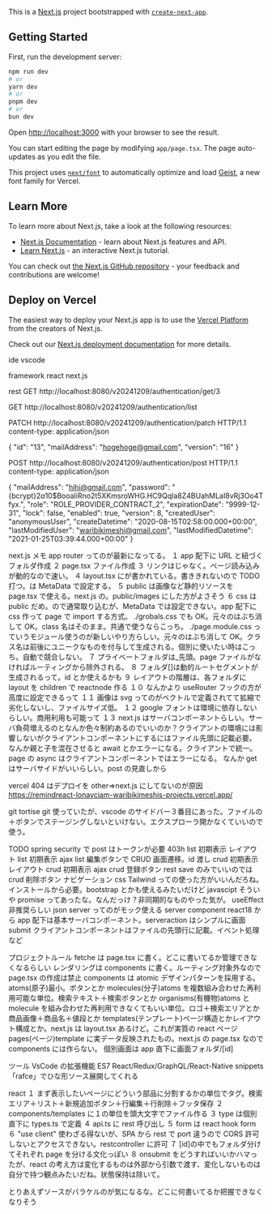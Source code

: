 This is a [Next.js](https://nextjs.org) project bootstrapped with [`create-next-app`](https://nextjs.org/docs/app/api-reference/cli/create-next-app).

## Getting Started

First, run the development server:

```bash
npm run dev
# or
yarn dev
# or
pnpm dev
# or
bun dev
```

Open [http://localhost:3000](http://localhost:3000) with your browser to see the result.

You can start editing the page by modifying `app/page.tsx`. The page auto-updates as you edit the file.

This project uses [`next/font`](https://nextjs.org/docs/app/building-your-application/optimizing/fonts) to automatically optimize and load [Geist](https://vercel.com/font), a new font family for Vercel.

## Learn More

To learn more about Next.js, take a look at the following resources:

- [Next.js Documentation](https://nextjs.org/docs) - learn about Next.js features and API.
- [Learn Next.js](https://nextjs.org/learn) - an interactive Next.js tutorial.

You can check out [the Next.js GitHub repository](https://github.com/vercel/next.js) - your feedback and contributions are welcome!

## Deploy on Vercel

The easiest way to deploy your Next.js app is to use the [Vercel Platform](https://vercel.com/new?utm_medium=default-template&filter=next.js&utm_source=create-next-app&utm_campaign=create-next-app-readme) from the creators of Next.js.

Check out our [Next.js deployment documentation](https://nextjs.org/docs/app/building-your-application/deploying) for more details.

ide
vscode

framework
react
next.js

rest
GET http://localhost:8080/v20241209/authentication/get/3

GET http://localhost:8080/v20241209/authentication/list

PATCH http://localhost:8080/v20241209/authentication/patch HTTP/1.1
content-type: application/json

{
"id": "13",
"mailAddress": "hogehoge@gmail.com",
"version": "16"
}

POST http://localhost:8080/v20241209/authentication/post HTTP/1.1
content-type: application/json

{
"mailAddress": "hihi@gmail.com",
"password": "{bcrypt}$2a$10$BooaIiRno2t5XKmsroWHG.HC9QqIa8Z4BUahMLaI8vRj3Oo4Tfyx.",
"role": "ROLE_PROVIDER_CONTRACT_2",
"expirationDate": "9999-12-31",
"lock": false,
"enabled": true,
"version": 8,
"createdUser": "anonymousUser",
"createDatetime": "2020-08-15T02:58:00.000+00:00",
"lastModifiedUser": "waribikimeshi@gmail.com",
"lastModifiedDatetime": "2021-01-25T03:39:44.000+00:00"
}

next.js メモ
app router ってのが最新になってる。
１ app 配下に URL と紐づくフォルダ作成
２ page.tsx ファイル作成
３ リンクは<a>じゃなく<Link>。ページ読み込みが動的なので速い。
４ layout.tsx に<body>が書かれている。<html lang="ja">書ききれないので TODO 打つ。<HEAD>は MetaData で設定する。
５ public は画像など静的リソースを page.tsx で使える。next.js の<Image>。public/images にした方がよさそう
６ css は public だめ。<HEAD>の<link>で通常取り込むが、MetaData では設定できない。app 配下に css 作って page で import する方式。
./grobals.css でも OK。元々のはぶち消して OK。class 名はそのまま。共通で使うならこっち。
./page.module.css っていうモジュール使うのが新しいやり方らしい。元々のはぶち消して OK。クラス名は前後にユニークなものを付与して生成される。個別に使いたい時はこっち。自動で競合しない。
７ プライベートフォルダは\_先頭。page ファイルがなければルーティングから除外される。
８ フォルダ[]は動的ルートセグメントが生成されるって。id とか使えるかも
９ レイアウトの階層は、各フォルダに layout を children で reactnode 作る
１０ なんか<Link>より useRouter フックの方が高度に設定できるって
１１ 画像は svg ってのがベクトルで定義されてて拡縮で劣化しないし、ファイルサイズ低。
１２ google フォントは環境に依存しないらしい。商用利用も可能って
１３ next.js はサーバコンポーネントらしい。サーバ負荷増えるのとなんか色々制約あるのでいいのか？クライアントの環境には影響しないがクライアントコンポーネントにするにはファイル先頭に記載必要。
なんか親と子を混在させると await とかエラーになる。クライアントで統一。page の async はクライアントコンポーネントではエラーになる。
なんか get はサーバサイドがいいらしい。post の見直しから

vercel
404 はデプロイを other⇒next.js にしてないのが原因
https://remindreact-lonayciam-waribikimeshis-projects.vercel.app/

git
tortise git 使っていたが、vscode のサイドバー３番目にあった。ファイルの＋ボタンでステージングしないといけない。エクスプローラ開かなくていいので使う。

TODO
spring security で post はトークンが必要 403h
list 初期表示 レイアウト
list 初期表示 ajax
list 編集ボタンで CRUD 画面遷移。id 渡し
crud 初期表示 レイアウト
crud 初期表示 ajax
crud 登録ボタン
rest save のみでいいのでは
crud 削除ボタン
ナビゲーション
css Tailwind っての使った方がいいんだろね。インストールから必要。bootstrap とかも使えるみたいだけど
javascipt そういや promise ってあったな。なんだっけ？非同期的なものやった気が。
useEffect 非推奨らしい
json server ってのがモック使える
server component react18 から app 配下は基本サーバコンポーネント。serveraction はシンプルに画面 submit
クライアントコンポーネントはファイルの先頭行に記載。イベント処理など

プロジェクトルール
fetche は page.tsx に書く。どこに書いてるか管理できなくなるらしい
レンダリングは components に書く。ルーティング対象外なので page.tsx の作成は禁止
components は atomic デザインパターンを採用する。
atoms(原子)最小。ボタンとか
molecules(分子)atoms を複数組み合わせた再利用可能な単位。検索テキスト＋検索ボタンとか
organisms(有機物)atoms と molecule を組み合わせた再利用できなくてもいい単位。ロゴ＋検索エリアとか商品画像＋商品名＋値段とか
templates(テンプレート)ページ構造とかレイアウト構成とか。next.js は layout.tsx あるけど。これが実質の react ページ
pages(ページ)template に実データ反映されたもの。next.js の page.tsx なので components には作らない。
個別画面は app 直下に画面フォルダ/[id]

ツール
VsCode の拡張機能 ES7 React/Redux/GraphQL/React-Native snippets 「rafce」でひな形ソース展開してくれる

react
１ まず表示したいページにどういう部品に分割するかの単位でタグ。検索エリア＋リスト＋新規追加ボタン＋行編集＋行削除＋フッタ保存
２ components/templates に１の単位を頭大文字でファイル作る
３ type は個別直下に types.ts で定義
４ api.ts に rest 呼び出し
５ form は react hook form
６ "use client" 使わざる得ないが、SPA から rest で port 違うので CORS 許可しないとアクセスできない。restcontroller に許可
７ [id]の中でもフォルダ分けてそれぞれ page を分ける文化っぽい
８ onsubmit をどうすればいいかハマったが、react の考え方は変化するものは外部から引数で渡す、変化しないものは自分で持つ観点みたいだね。状態保持は除いて。

とりあえずソースがバラケルのが気になるな。どこに何書いてるか把握できなくなりそう
